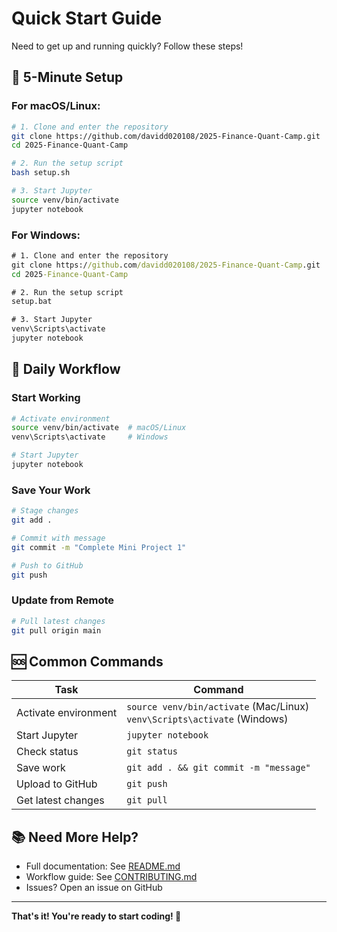 # Quick Start Guide

Need to get up and running quickly? Follow these steps!

## 🚀 5-Minute Setup

### For macOS/Linux:

```bash
# 1. Clone and enter the repository
git clone https://github.com/davidd020108/2025-Finance-Quant-Camp.git
cd 2025-Finance-Quant-Camp

# 2. Run the setup script
bash setup.sh

# 3. Start Jupyter
source venv/bin/activate
jupyter notebook
```

### For Windows:

```cmd
# 1. Clone and enter the repository
git clone https://github.com/davidd020108/2025-Finance-Quant-Camp.git
cd 2025-Finance-Quant-Camp

# 2. Run the setup script
setup.bat

# 3. Start Jupyter
venv\Scripts\activate
jupyter notebook
```

## 📝 Daily Workflow

### Start Working
```bash
# Activate environment
source venv/bin/activate  # macOS/Linux
venv\Scripts\activate     # Windows

# Start Jupyter
jupyter notebook
```

### Save Your Work
```bash
# Stage changes
git add .

# Commit with message
git commit -m "Complete Mini Project 1"

# Push to GitHub
git push
```

### Update from Remote
```bash
# Pull latest changes
git pull origin main
```

## 🆘 Common Commands

| Task | Command |
|------|---------|
| Activate environment | `source venv/bin/activate` (Mac/Linux)<br>`venv\Scripts\activate` (Windows) |
| Start Jupyter | `jupyter notebook` |
| Check status | `git status` |
| Save work | `git add . && git commit -m "message"` |
| Upload to GitHub | `git push` |
| Get latest changes | `git pull` |

## 📚 Need More Help?

- Full documentation: See [README.md](README.md)
- Workflow guide: See [CONTRIBUTING.md](CONTRIBUTING.md)
- Issues? Open an issue on GitHub

---

**That's it! You're ready to start coding! 🎉**

